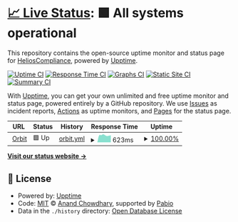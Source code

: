 # [📈 Live Status](https://status.ctcbanks.com): <!--live status--> **🟩 All systems operational**

This repository contains the open-source uptime monitor and status page for [HeliosCompliance](https://status.ctcbanks.com), powered by [Upptime](https://github.com/upptime/upptime).

[![Uptime CI](https://github.com/HeliosCompliance/upptime-orbit/workflows/Uptime%20CI/badge.svg)](https://github.com/HeliosCompliance/upptime-orbit/actions?query=workflow%3A%22Uptime+CI%22)
[![Response Time CI](https://github.com/HeliosCompliance/upptime-orbit/workflows/Response%20Time%20CI/badge.svg)](https://github.com/HeliosCompliance/upptime-orbit/actions?query=workflow%3A%22Response+Time+CI%22)
[![Graphs CI](https://github.com/HeliosCompliance/upptime-orbit/workflows/Graphs%20CI/badge.svg)](https://github.com/HeliosCompliance/upptime-orbit/actions?query=workflow%3A%22Graphs+CI%22)
[![Static Site CI](https://github.com/HeliosCompliance/upptime-orbit/workflows/Static%20Site%20CI/badge.svg)](https://github.com/HeliosCompliance/upptime-orbit/actions?query=workflow%3A%22Static+Site+CI%22)
[![Summary CI](https://github.com/HeliosCompliance/upptime-orbit/workflows/Summary%20CI/badge.svg)](https://github.com/HeliosCompliance/upptime-orbit/actions?query=workflow%3A%22Summary+CI%22)

With [Upptime](https://upptime.js.org), you can get your own unlimited and free uptime monitor and status page, powered entirely by a GitHub repository. We use [Issues](https://github.com/HeliosCompliance/upptime-orbit/issues) as incident reports, [Actions](https://github.com/HeliosCompliance/upptime-orbit/actions) as uptime monitors, and [Pages](https://status.ctcbanks.com) for the status page.

<!--start: status pages-->
<!-- This summary is generated by Upptime (https://github.com/upptime/upptime) -->
<!-- Do not edit this manually, your changes will be overwritten -->
<!-- prettier-ignore -->
| URL | Status | History | Response Time | Uptime |
| --- | ------ | ------- | ------------- | ------ |
| <img alt="" src="https://icons.duckduckgo.com/ip3/ctcbanks.com.ico" height="13"> [Orbit](https://ctcbanks.com) | 🟩 Up | [orbit.yml](https://github.com/HeliosCompliance/upptime-orbit/commits/HEAD/history/orbit.yml) | <details><summary><img alt="Response time graph" src="./graphs/orbit/response-time-week.png" height="20"> 623ms</summary><br><a href="https://status.ctcbanks.com/history/orbit"><img alt="Response time 565" src="https://img.shields.io/endpoint?url=https%3A%2F%2Fraw.githubusercontent.com%2FHeliosCompliance%2Fupptime-orbit%2FHEAD%2Fapi%2Forbit%2Fresponse-time.json"></a><br><a href="https://status.ctcbanks.com/history/orbit"><img alt="24-hour response time 634" src="https://img.shields.io/endpoint?url=https%3A%2F%2Fraw.githubusercontent.com%2FHeliosCompliance%2Fupptime-orbit%2FHEAD%2Fapi%2Forbit%2Fresponse-time-day.json"></a><br><a href="https://status.ctcbanks.com/history/orbit"><img alt="7-day response time 623" src="https://img.shields.io/endpoint?url=https%3A%2F%2Fraw.githubusercontent.com%2FHeliosCompliance%2Fupptime-orbit%2FHEAD%2Fapi%2Forbit%2Fresponse-time-week.json"></a><br><a href="https://status.ctcbanks.com/history/orbit"><img alt="30-day response time 615" src="https://img.shields.io/endpoint?url=https%3A%2F%2Fraw.githubusercontent.com%2FHeliosCompliance%2Fupptime-orbit%2FHEAD%2Fapi%2Forbit%2Fresponse-time-month.json"></a><br><a href="https://status.ctcbanks.com/history/orbit"><img alt="1-year response time 565" src="https://img.shields.io/endpoint?url=https%3A%2F%2Fraw.githubusercontent.com%2FHeliosCompliance%2Fupptime-orbit%2FHEAD%2Fapi%2Forbit%2Fresponse-time-year.json"></a></details> | <details><summary><a href="https://status.ctcbanks.com/history/orbit">100.00%</a></summary><a href="https://status.ctcbanks.com/history/orbit"><img alt="All-time uptime 99.97%" src="https://img.shields.io/endpoint?url=https%3A%2F%2Fraw.githubusercontent.com%2FHeliosCompliance%2Fupptime-orbit%2FHEAD%2Fapi%2Forbit%2Fuptime.json"></a><br><a href="https://status.ctcbanks.com/history/orbit"><img alt="24-hour uptime 100.00%" src="https://img.shields.io/endpoint?url=https%3A%2F%2Fraw.githubusercontent.com%2FHeliosCompliance%2Fupptime-orbit%2FHEAD%2Fapi%2Forbit%2Fuptime-day.json"></a><br><a href="https://status.ctcbanks.com/history/orbit"><img alt="7-day uptime 100.00%" src="https://img.shields.io/endpoint?url=https%3A%2F%2Fraw.githubusercontent.com%2FHeliosCompliance%2Fupptime-orbit%2FHEAD%2Fapi%2Forbit%2Fuptime-week.json"></a><br><a href="https://status.ctcbanks.com/history/orbit"><img alt="30-day uptime 100.00%" src="https://img.shields.io/endpoint?url=https%3A%2F%2Fraw.githubusercontent.com%2FHeliosCompliance%2Fupptime-orbit%2FHEAD%2Fapi%2Forbit%2Fuptime-month.json"></a><br><a href="https://status.ctcbanks.com/history/orbit"><img alt="1-year uptime 99.97%" src="https://img.shields.io/endpoint?url=https%3A%2F%2Fraw.githubusercontent.com%2FHeliosCompliance%2Fupptime-orbit%2FHEAD%2Fapi%2Forbit%2Fuptime-year.json"></a></details>

<!--end: status pages-->

[**Visit our status website →**](https://status.ctcbanks.com)

## 📄 License

- Powered by: [Upptime](https://github.com/upptime/upptime)
- Code: [MIT](./LICENSE) © [Anand Chowdhary](https://anandchowdhary.com), supported by [Pabio](https://pabio.com)
- Data in the `./history` directory: [Open Database License](https://opendatacommons.org/licenses/odbl/1-0/)
